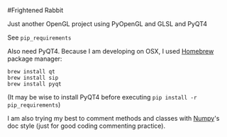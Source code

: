 #Frightened Rabbit

Just another OpenGL project using PyOpenGL and GLSL and PyQT4

See `pip_requirements`

Also need PyQT4. Because I am developing on OSX, I used [Homebrew](http://brew.sh/) package manager:

```
brew install qt
brew install sip
brew install pyqt
```

(It may be wise to install PyQT4 before executing `pip install -r pip_requirements`)


I am also trying my best to comment methods and classes with [Numpy](https://github.com/numpy/numpydoc)'s doc style (just for good coding commenting practice).